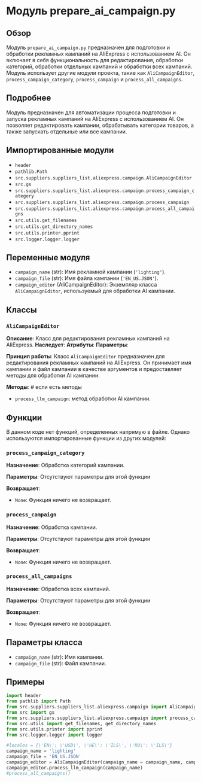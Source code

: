 # Модуль prepare_ai_campaign.py

## Обзор

Модуль `prepare_ai_campaign.py` предназначен для подготовки и обработки рекламных кампаний на AliExpress с использованием AI. Он включает в себя функциональность для редактирования, обработки категорий, обработки отдельных кампаний и обработки всех кампаний. Модуль использует другие модули проекта, такие как `AliCampaignEditor`, `process_campaign_category`, `process_campaign` и `process_all_campaigns`.

## Подробнее

Модуль предназначен для автоматизации процесса подготовки и запуска рекламных кампаний на AliExpress с использованием AI. Он позволяет редактировать кампании, обрабатывать категории товаров, а также запускать отдельные или все кампании.

## Импортированные модули

- `header`
- `pathlib.Path`
- `src.suppliers.suppliers_list.aliexpress.campaign.AliCampaignEditor`
- `src.gs`
- `src.suppliers.suppliers_list.aliexpress.campaign.process_campaign_category`
- `src.suppliers.suppliers_list.aliexpress.campaign.process_campaign`
- `src.suppliers.suppliers_list.aliexpress.campaign.process_all_campaigns`
- `src.utils.get_filenames`
- `src.utils.get_directory_names`
- `src.utils.printer.pprint`
- `src.logger.logger.logger`

## Переменные модуля

- `campaign_name` (str): Имя рекламной кампании (`'lighting'`).
- `campaign_file` (str): Имя файла кампании (`'EN_US.JSON'`).
- `campaign_editor` (AliCampaignEditor): Экземпляр класса `AliCampaignEditor`, используемый для обработки AI кампании.

## Классы

### `AliCampaignEditor`

**Описание**: Класс для редактирования рекламных кампаний на AliExpress.
**Наследует**:
**Атрибуты**:
**Параметры**:

**Принцип работы**:
Класс `AliCampaignEditor` предназначен для редактирования рекламных кампаний на AliExpress. Он принимает имя кампании и файл кампании в качестве аргументов и предоставляет методы для обработки AI кампании.

**Методы**: # если есть методы
- `process_llm_campaign`: метод обработки AI кампании.

## Функции

В данном коде нет функций, определенных напрямую в файле.  Однако используются импортированные функции из других модулей:

### `process_campaign_category`

**Назначение**: Обработка категорий кампании.

**Параметры**:
Отсутствуют параметры для этой функции

**Возвращает**:
- `None`: Функция ничего не возвращает.

### `process_campaign`

**Назначение**: Обработка кампании.

**Параметры**:
Отсутствуют параметры для этой функции

**Возвращает**:
- `None`: Функция ничего не возвращает.

### `process_all_campaigns`

**Назначение**: Обработка всех кампаний.

**Параметры**:
Отсутствуют параметры для этой функции

**Возвращает**:
- `None`: Функция ничего не возвращает.

## Параметры класса

- `campaign_name` (str): Имя кампании.
- `campaign_file` (str): Файл кампании.

## Примеры

```python
import header
from pathlib import Path
from src.suppliers.suppliers_list.aliexpress.campaign import AliCampaignEditor
from src import gs
from src.suppliers.suppliers_list.aliexpress.campaign import process_campaign_category, process_campaign,  process_all_campaigns
from src.utils import get_filenames, get_directory_names
from src.utils.printer import pprint
from src.logger.logger import logger

#locales = {\'EN\': \'USD\', \'HE\': \'ILS\', \'RU\': \'ILS\'}
campaign_name = 'lighting'
campaign_file = 'EN_US.JSON'
campaign_editor = AliCampaignEditor(campaign_name = campaign_name, campaign_file = campaign_file )
campaign_editor.process_llm_campaign(campaign_name)
#process_all_campaigns()